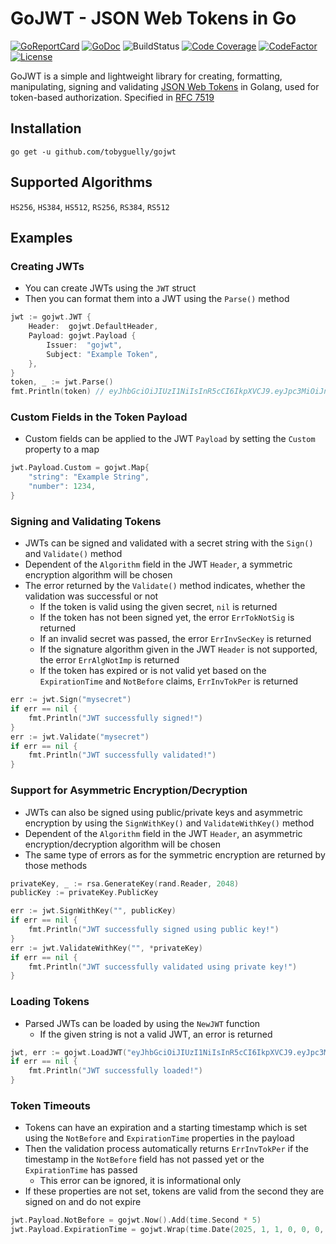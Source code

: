 # GoJWT - JSON Web Tokens in Go
[![GoReportCard](https://goreportcard.com/badge/github.com/tobyguelly/gojwt)](https://goreportcard.com/report/github.com/tobyguelly/gojwt)
[![GoDoc](https://godoc.org/github.com/tobyguelly/gojwt?status.svg)](https://godoc.org/github.com/tobyguelly/gojwt)
![BuildStatus](https://img.shields.io/github/workflow/status/tobyguelly/gojwt/Run%20Unit%20Tests)
[![Code Coverage](https://gocover.io/_badge/github.com/tobyguelly/gojwt)](https://gocover.io/github.com/tobyguelly/gojwt)
[![CodeFactor](https://www.codefactor.io/repository/github/tobyguelly/gojwt/badge)](https://www.codefactor.io/repository/github/tobyguelly/gojwt)
[![License](https://img.shields.io/badge/license-MIT-blue.svg?style=flat)](https://raw.githubusercontent.com/tobyguelly/gojwt/main/LICENSE)

GoJWT is a simple and lightweight library for creating, formatting, manipulating, signing and validating [JSON Web Tokens](https://jwt.io) in Golang, used for token-based authorization. Specified in [RFC 7519](https://datatracker.ietf.org/doc/html/rfc7519)

## Installation
```
go get -u github.com/tobyguelly/gojwt
```

## Supported Algorithms
`HS256`, `HS384`, `HS512`, `RS256`, `RS384`, `RS512`

## Examples

### Creating JWTs
- You can create JWTs using the `JWT` struct
- Then you can format them into a JWT using the `Parse()` method
```go
jwt := gojwt.JWT {
	Header:  gojwt.DefaultHeader,
	Payload: gojwt.Payload {
		Issuer:  "gojwt",
        Subject: "Example Token",
	},
}
token, _ := jwt.Parse()
fmt.Println(token) // eyJhbGciOiJIUzI1NiIsInR5cCI6IkpXVCJ9.eyJpc3MiOiJnb2p3dCIsInN1YiI6IkV4YW1wbGUgVG9rZW4ifQ.5UDIu1WUy20KEM_vGUBdYnOBDiwfA94_vYvE3cehGS8
```

### Custom Fields in the Token Payload
- Custom fields can be applied to the JWT `Payload` by setting the `Custom` property to a map
```go
jwt.Payload.Custom = gojwt.Map{
	"string": "Example String",
	"number": 1234,
}
```

### Signing and Validating Tokens
- JWTs can be signed and validated with a secret string with the `Sign()` and `Validate()` method
- Dependent of the `Algorithm` field in the JWT `Header`, a symmetric encryption algorithm will be chosen
- The error returned by the `Validate()` method indicates, whether the validation was successful or not
  - If the token is valid using the given secret, `nil` is returned
  - If the token has not been signed yet, the error `ErrTokNotSig` is returned
  - If an invalid secret was passed, the error `ErrInvSecKey` is returned
  - If the signature algorithm given in the JWT `Header` is not supported, the error `ErrAlgNotImp` is returned
  - If the token has expired or is not valid yet based on the `ExpirationTime` and `NotBefore` claims, `ErrInvTokPer` is returned
```go
err := jwt.Sign("mysecret")
if err == nil {
	fmt.Println("JWT successfully signed!")
}
err := jwt.Validate("mysecret")
if err == nil {
	fmt.Println("JWT successfully validated!")
}
```

### Support for Asymmetric Encryption/Decryption
- JWTs can also be signed using public/private keys and asymmetric encryption by using the `SignWithKey()` and `ValidateWithKey()` method
- Dependent of the `Algorithm` field in the JWT `Header`, an asymmetric encryption/decryption algorithm will be chosen
- The same type of errors as for the symmetric encryption are returned by those methods
```go
privateKey, _ := rsa.GenerateKey(rand.Reader, 2048)
publicKey := privateKey.PublicKey

err := jwt.SignWithKey("", publicKey)
if err == nil {
	fmt.Println("JWT successfully signed using public key!")
}
err := jwt.ValidateWithKey("", *privateKey)
if err == nil {
	fmt.Println("JWT successfully validated using private key!")
}
```

### Loading Tokens
- Parsed JWTs can be loaded by using the `NewJWT` function
  - If the given string is not a valid JWT, an error is returned
```go
jwt, err := gojwt.LoadJWT("eyJhbGciOiJIUzI1NiIsInR5cCI6IkpXVCJ9.eyJpc3MiOiJnb2p3dCIsInN1YiI6IkV4YW1wbGUgVG9rZW4ifQ.5UDIu1WUy20KEM_vGUBdYnOBDiwfA94_vYvE3cehGS8")
if err == nil {
	fmt.Println("JWT successfully loaded!")
}
```

### Token Timeouts
- Tokens can have an expiration and a starting timestamp which is set using the `NotBefore` and `ExpirationTime` properties in the payload
- Then the validation process automatically returns `ErrInvTokPer` if the timestamp in the `NotBefore` field has not passed yet or the `ExpirationTime` has passed
  - This error can be ignored, it is informational only
- If these properties are not set, tokens are valid from the second they are signed on and do not expire
```go
jwt.Payload.NotBefore = gojwt.Now().Add(time.Second * 5)
jwt.Payload.ExpirationTime = gojwt.Wrap(time.Date(2025, 1, 1, 0, 0, 0, 0, time.UTC))
```